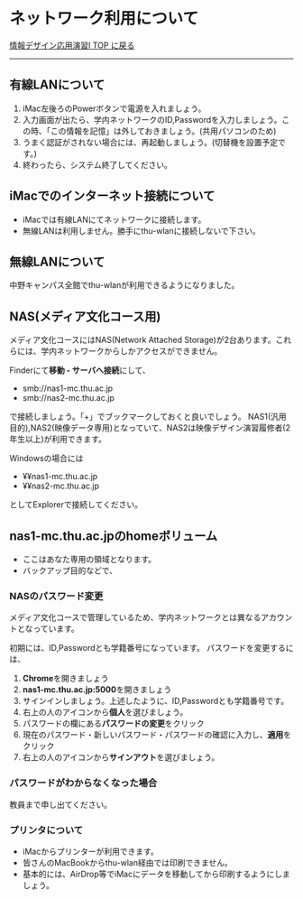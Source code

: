 # ネットワーク利用について

[情報デザイン応用演習I TOP に戻る](./index.md)

---

## 有線LANについて
1. iMac左後ろのPowerボタンで電源を入れましょう。
2. 入力画面が出たら、学内ネットワークのID,Passwordを入力しましょう。この時、「この情報を記憶」は外しておきましょう。(共用パソコンのため)
3. うまく認証がされない場合には、再起動しましょう。(切替機を設置予定です。)
4. 終わったら、システム終了してください。

## iMacでのインターネット接続について
- iMacでは有線LANにてネットワークに接続します。
- 無線LANは利用しません。勝手にthu-wlanに接続しないで下さい。

## 無線LANについて
中野キャンパス全館でthu-wlanが利用できるようになりました。

## NAS(メディア文化コース用)
メディア文化コースにはNAS(Network Attached Storage)が2台あります。これらには、学内ネットワークからしかアクセスができません。

Finderにて**移動 - サーバへ接続**にして、
- smb://nas1-mc.thu.ac.jp
- smb://nas2-mc.thu.ac.jp

で接続しましょう。「+」でブックマークしておくと良いでしょう。
NAS1(汎用目的),NAS2(映像データ専用)となっていて、NAS2は映像デザイン演習履修者(2年生以上)が利用できます。

Windowsの場合には
- ¥¥nas1-mc.thu.ac.jp
- ¥¥nas2-mc.thu.ac.jp

としてExplorerで接続してください。

## nas1-mc.thu.ac.jpのhomeボリューム
- ここはあなた専用の領域となります。
- バックアップ目的などで、

### NASのパスワード変更
メディア文化コースで管理しているため、学内ネットワークとは異なるアカウントとなっています。

初期には、ID,Passwordとも学籍番号になっています。
パスワードを変更するには、
1. **Chrome**を開きましょう
2. **nas1-mc.thu.ac.jp:5000**を開きましょう
3. サインインしましょう。上述したように、ID,Passwordとも学籍番号です。
4. 右上の人のアイコンから**個人**を選びましょう。
5. パスワードの欄にある**パスワードの変更**をクリック
6. 現在のパスワード・新しいパスワード・パスワードの確認に入力し、**適用**をクリック
7. 右上の人のアイコンから**サインアウト**を選びましょう。

### パスワードがわからなくなった場合
教員まで申し出てください。

### プリンタについて
- iMacからプリンターが利用できます。
- 皆さんのMacBookからthu-wlan経由では印刷できません。
- 基本的には、AirDrop等でiMacにデータを移動してから印刷するようにしましょう。
